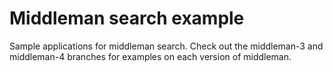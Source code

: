# Middleman search example

Sample applications for middleman search. Check out the middleman-3 and middleman-4 branches for examples on each version of middleman.
